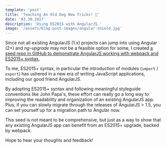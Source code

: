 ```yaml
---
template: 'post'
title: 'Teaching An Old Dog New Tricks! 📝'
date: '03.30.2017' 
description: 'Using ES2015 with AngularJS.'
image: '/assets/blog-post-images/angular-shield.jpg'
---
```


Since not all existing AngularJS (1.x) projects can jump into using Angular (2+) and <i>ng-upgrade</i> may not be a feasible option for some, I created <a href="https://github.com/thegreenhouseio/angularjs-webpack-seed" target="_blank" rel="noopener" onclick="getOutboundLink('https://github.com/thegreenhouseio/angularjs-webpack-seed');">a seed repo in GitHub to demonstrate AngularJS working with webpack and ES2015+ syntax.</a>

To me, ES2015+ syntax, in particular the introduction of modules (`import` / `export`) has ushered in a new era of writing JavaScript applications, including our good friend AngularJS.
            
By adopting ES2015+ syntax and following meaningful styleguide conventions like John Papa&apos;s, these effort can really go a long way to improving the readability and organization of an existing AngularJS app.  Plus, if you can slowly migrate through the releases of AngularJS &gt; 1.5, you can set yourself up for a migration path to Angular now.

This seed is not meant to be comprehensive, but just as a way to show that any existing AngularJS app can benefit from an ES2015+ upgrade, backed by webpack.

Hope to hear your thoughts and feedback!